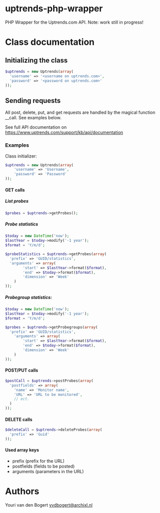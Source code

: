 # uptrends-php-wrapper
PHP Wrapper for the Uptrends.com API. Note: work still in progress!

# Class documentation

## Initializing the class
```php
$uptrends = new Uptrends(array(
  'username' => '<username on uptrends.com>',
  'password' => '<password on uptrends.com>'
));
```

## Sending requests
All post, delete, put, and get requests are handled by the magical function __call. See examples below.

See full API documentation on https://www.uptrends.com/support/kb/api/documentation

### Examples
Class initializer:
```php
$uptrends = new Uptrends(array(
	'username' => 'Username', 
	'password' => 'Password'
));
```

#### GET calls
##### List probes
```php
$probes = $uptrends->getProbes();
```

##### Probe statistics
```php
$today = new DateTime('now');
$lastYear = $today->modify('-1 year');
$format = 'Y/m/d';

$probeStatistics = $uptrends->getProbes(array(
  'prefix' => 'GUID/statistics',
  'arguments' => array(
		'start' => $lastYear->format($format),
		'end' => $today->format($format),
		'dimension' => 'Week'
	)
));
```

##### Probegroup statistics:
```php
$today = new DateTime('now');
$lastYear = $today->modify('-1 year');
$format = 'Y/m/d';

$probes = $uptrends->getProbegroups(array(
  'prefix' => 'GUID/statistics',
	'arguments' => array(
		'start' => $lastYear->format($format),
		'end' => $today->format($format),
		'dimension' => 'Week'
	)
));
```

#### POST/PUT calls
```php
$postCall = $uptrends->postProbes(array(
  'postfields' => array(
    'name' => 'Monitor name',
    'URL' => 'URL to be monitored',
    // ect.
  )
));
```

#### DELETE calls
```php
$deleteCall = $uptrends->deleteProbes(array(
  'prefix' => 'Guid'
));
```

#### Used array keys
* prefix (prefix for the URL)
* postfields (fields to be posted)
* arguments (parameters in the URL)


# Authors
Youri van den Bogert <yvdbogert@archixl.nl>

